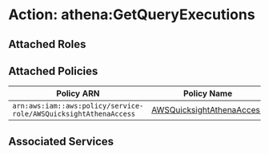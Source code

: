 # Action: athena:GetQueryExecutions

## Attached Roles

## Attached Policies

| Policy ARN | Policy Name |
|------------|-------------|
| `arn:aws:iam::aws:policy/service-role/AWSQuicksightAthenaAccess` | [AWSQuicksightAthenaAccess](../policies.md#awsquicksightathenaaccess) |

## Associated Services

